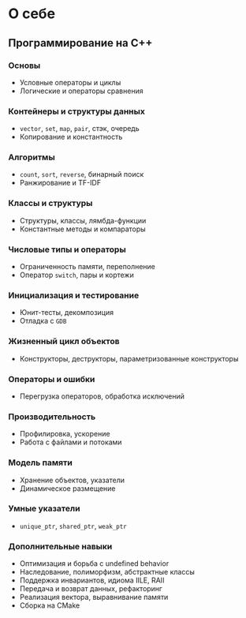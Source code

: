 # О себе

## Программирование на C++

### Основы
- Условные операторы и циклы
- Логические и операторы сравнения

### Контейнеры и структуры данных
- `vector`, `set`, `map`, `pair`, стэк, очередь
- Копирование и константность

### Алгоритмы
- `count`, `sort`, `reverse`, бинарный поиск
- Ранжирование и TF-IDF

### Классы и структуры
- Структуры, классы, лямбда-функции
- Константные методы и компараторы

### Числовые типы и операторы
- Ограниченность памяти, переполнение
- Оператор `switch`, пары и кортежи

### Инициализация и тестирование
- Юнит-тесты, декомпозиция
- Отладка с `GDB`

### Жизненный цикл объектов
- Конструкторы, деструкторы, параметризованные конструкторы

### Операторы и ошибки
- Перегрузка операторов, обработка исключений

### Производительность
- Профилировка, ускорение
- Работа с файлами и потоками

### Модель памяти
- Хранение объектов, указатели
- Динамическое размещение

### Умные указатели
- `unique_ptr`, `shared_ptr`, `weak_ptr`

### Дополнительные навыки
- Оптимизация и борьба с undefined behavior
- Наследование, полиморфизм, абстрактные классы
- Поддержка инвариантов, идиома IILE, RAII
- Передача и возврат данных, рефакторинг
- Реализация вектора, выравнивание памяти
- Сборка на CMake
